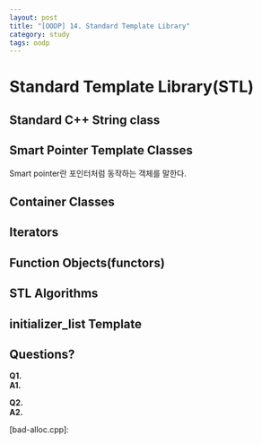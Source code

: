 ```yaml
---
layout: post
title: "[OODP] 14. Standard Template Library"
category: study
tags: oodp
---
```


# Standard Template Library(STL)
## Standard C++ String class
## Smart Pointer Template Classes
Smart pointer란 포인터처럼 동작하는 객체를 말한다. 

## Container Classes
## Iterators
## Function Objects(functors)
## STL Algorithms
## initializer_list Template


## Questions?
**Q1.**    <br>
**A1.** 

**Q2.**      <br>
**A2.** 

<!-- Links -->
[error-abort.cpp]:
[error-return.cpp]:
[error-try-catch]:
[error-throw-object]: 
[bad-alloc.cpp]: 